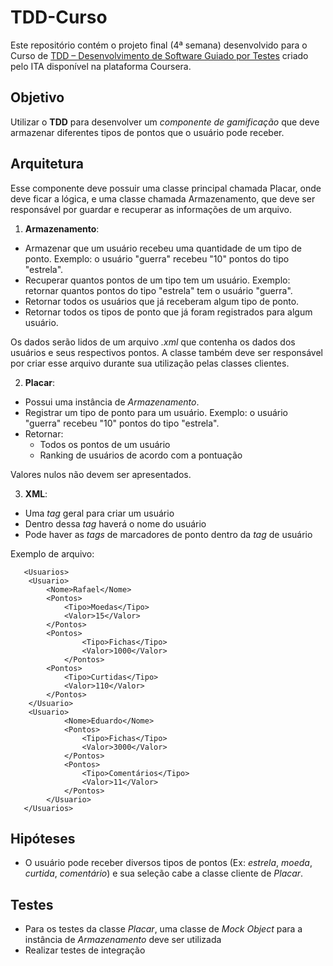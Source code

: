 # TDD-Curso
Este repositório contém o projeto final (4ª semana) desenvolvido para o Curso de [TDD – Desenvolvimento de Software Guiado por Testes](https://www.coursera.org/learn/tdd-desenvolvimento-de-software-guiado-por-testes/) criado pelo ITA disponível na plataforma Coursera.

## Objetivo
Utilizar o **TDD** para desenvolver um *componente de gamificação* que deve armazenar diferentes tipos de pontos que o usuário pode receber.

## Arquitetura
Esse componente deve possuir uma classe principal chamada Placar, onde deve ficar a lógica, e uma classe chamada Armazenamento, que deve ser responsável por guardar e recuperar as informações de um arquivo.

1. **Armazenamento**: 
  * Armazenar que um usuário recebeu uma quantidade de um tipo de ponto. Exemplo: o usuário "guerra" recebeu "10" pontos do tipo "estrela".
  * Recuperar quantos pontos de um tipo tem um usuário. Exemplo: retornar quantos pontos do tipo "estrela" tem o usuário "guerra".
  * Retornar todos os usuários que já receberam algum tipo de ponto.
  * Retornar todos os tipos de ponto que já foram registrados para algum usuário.

Os dados serão lidos de um arquivo *.xml* que contenha os dados dos usuários e seus respectivos pontos. A classe também deve ser responsável por criar esse arquivo durante sua utilização pelas classes clientes.

  2. **Placar**: 
  * Possui uma instância de *Armazenamento*.
  * Registrar um tipo de ponto para um usuário. Exemplo: o usuário "guerra" recebeu "10" pontos do tipo "estrela".
  * Retornar:
    * Todos os pontos de um usuário
    * Ranking de usuários de acordo com a pontuação

Valores nulos não devem ser apresentados.

3. **XML**:
* Uma *tag* geral para criar um usuário
* Dentro dessa *tag* haverá o nome do usuário
* Pode haver as *tags* de marcadores de ponto dentro da *tag* de usuário

Exemplo de arquivo:

```<?xml version="1.0" encoding="UTF-8" standalone="no"?>
   <Usuarios>
   	<Usuario>
   		<Nome>Rafael</Nome>
   		<Pontos>
   			<Tipo>Moedas</Tipo>
   			<Valor>15</Valor>
   		</Pontos>
        <Pontos>
       			<Tipo>Fichas</Tipo>
       			<Valor>1000</Valor>
       		</Pontos>
   		<Pontos>
   			<Tipo>Curtidas</Tipo>
   			<Valor>110</Valor>
   		</Pontos>
   	</Usuario>
    <Usuario>
       		<Nome>Eduardo</Nome>
       		<Pontos>
       			<Tipo>Fichas</Tipo>
       			<Valor>3000</Valor>
       		</Pontos>
       		<Pontos>
       			<Tipo>Comentários</Tipo>
       			<Valor>11</Valor>
       		</Pontos>
       	</Usuario>
   </Usuarios>
```

## Hipóteses
* O usuário pode receber diversos tipos de pontos (Ex: *estrela*, *moeda*, *curtida*, *comentário*) e sua seleção cabe a classe cliente de *Placar*.

## Testes
* Para os testes da classe *Placar*, uma classe de *Mock Object* para a instância de *Armazenamento* deve ser utilizada
* Realizar testes de integração
